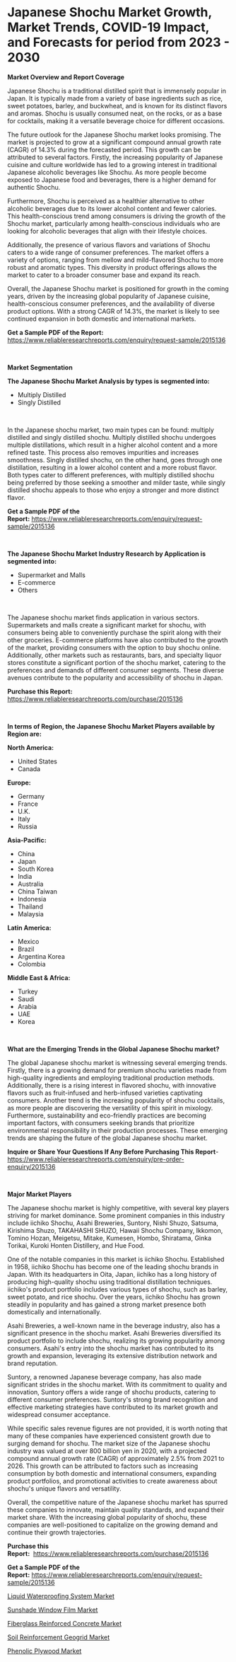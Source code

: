 <p><h1>Japanese Shochu Market Growth, Market Trends, COVID-19 Impact, and Forecasts for period from 2023 - 2030</h1></p><p><strong>Market Overview and Report Coverage</strong></p>
<p><p>Japanese Shochu is a traditional distilled spirit that is immensely popular in Japan. It is typically made from a variety of base ingredients such as rice, sweet potatoes, barley, and buckwheat, and is known for its distinct flavors and aromas. Shochu is usually consumed neat, on the rocks, or as a base for cocktails, making it a versatile beverage choice for different occasions.</p><p>The future outlook for the Japanese Shochu market looks promising. The market is projected to grow at a significant compound annual growth rate (CAGR) of 14.3% during the forecasted period. This growth can be attributed to several factors. Firstly, the increasing popularity of Japanese cuisine and culture worldwide has led to a growing interest in traditional Japanese alcoholic beverages like Shochu. As more people become exposed to Japanese food and beverages, there is a higher demand for authentic Shochu.</p><p>Furthermore, Shochu is perceived as a healthier alternative to other alcoholic beverages due to its lower alcohol content and fewer calories. This health-conscious trend among consumers is driving the growth of the Shochu market, particularly among health-conscious individuals who are looking for alcoholic beverages that align with their lifestyle choices.</p><p>Additionally, the presence of various flavors and variations of Shochu caters to a wide range of consumer preferences. The market offers a variety of options, ranging from mellow and mild-flavored Shochu to more robust and aromatic types. This diversity in product offerings allows the market to cater to a broader consumer base and expand its reach.</p><p>Overall, the Japanese Shochu market is positioned for growth in the coming years, driven by the increasing global popularity of Japanese cuisine, health-conscious consumer preferences, and the availability of diverse product options. With a strong CAGR of 14.3%, the market is likely to see continued expansion in both domestic and international markets.</p></p>
<p><strong>Get a Sample PDF of the Report:</strong> <a href="https://www.reliableresearchreports.com/enquiry/request-sample/2015136">https://www.reliableresearchreports.com/enquiry/request-sample/2015136</a></p>
<p>&nbsp;</p>
<p><strong>Market Segmentation</strong></p>
<p><strong>The Japanese Shochu Market Analysis by types is segmented into:</strong></p>
<p><ul><li>Multiply Distilled</li><li>Singly Distilled</li></ul></p>
<p>&nbsp;</p>
<p><p>In the Japanese shochu market, two main types can be found: multiply distilled and singly distilled shochu. Multiply distilled shochu undergoes multiple distillations, which result in a higher alcohol content and a more refined taste. This process also removes impurities and increases smoothness. Singly distilled shochu, on the other hand, goes through one distillation, resulting in a lower alcohol content and a more robust flavor. Both types cater to different preferences, with multiply distilled shochu being preferred by those seeking a smoother and milder taste, while singly distilled shochu appeals to those who enjoy a stronger and more distinct flavor.</p></p>
<p><strong>Get a Sample PDF of the Report:</strong>&nbsp;<a href="https://www.reliableresearchreports.com/enquiry/request-sample/2015136">https://www.reliableresearchreports.com/enquiry/request-sample/2015136</a></p>
<p>&nbsp;</p>
<p><strong>The Japanese Shochu Market Industry Research by Application is segmented into:</strong></p>
<p><ul><li>Supermarket and Malls</li><li>E-commerce</li><li>Others</li></ul></p>
<p>&nbsp;</p>
<p><p>The Japanese shochu market finds application in various sectors. Supermarkets and malls create a significant market for shochu, with consumers being able to conveniently purchase the spirit along with their other groceries. E-commerce platforms have also contributed to the growth of the market, providing consumers with the option to buy shochu online. Additionally, other markets such as restaurants, bars, and specialty liquor stores constitute a significant portion of the shochu market, catering to the preferences and demands of different consumer segments. These diverse avenues contribute to the popularity and accessibility of shochu in Japan.</p></p>
<p><strong>Purchase this Report:</strong>&nbsp; <a href="https://www.reliableresearchreports.com/purchase/2015136">https://www.reliableresearchreports.com/purchase/2015136</a></p>
<p>&nbsp;</p>
<p><strong>In terms of Region, the Japanese Shochu Market Players available by Region are:</strong></p>
<p>
    <p> <strong> North America: </strong>
        <ul>
            <li>United States</li>
            <li>Canada</li>
        </ul>
        </p> 
    <p> <strong> Europe: </strong>
        <ul>
            <li>Germany</li>
            <li>France</li>
            <li>U.K.</li>
            <li>Italy</li>
            <li>Russia</li>
        </ul>
        </p> 
    <p> <strong> Asia-Pacific: </strong>
        <ul>
            <li>China</li>
            <li>Japan</li>
            <li>South Korea</li>
            <li>India</li>
            <li>Australia</li>
            <li>China Taiwan</li>
            <li>Indonesia</li>
            <li>Thailand</li>
            <li>Malaysia</li>
        </ul>
        </p> 
    <p> <strong> Latin America: </strong>
        <ul>
            <li>Mexico</li>
            <li>Brazil</li>
            <li>Argentina Korea</li>
            <li>Colombia</li>
        </ul>
        </p> 
    <p> <strong> Middle East & Africa: </strong>
        <ul>
            <li>Turkey</li>
            <li>Saudi</li>
            <li>Arabia</li>
            <li>UAE</li>
            <li>Korea</li>
        </ul>
    </p>
    </p>
<p>&nbsp;</p>
<p><strong>What are the Emerging Trends in the Global Japanese Shochu market?</strong></p>
<p><p>The global Japanese shochu market is witnessing several emerging trends. Firstly, there is a growing demand for premium shochu varieties made from high-quality ingredients and employing traditional production methods. Additionally, there is a rising interest in flavored shochu, with innovative flavors such as fruit-infused and herb-infused varieties captivating consumers. Another trend is the increasing popularity of shochu cocktails, as more people are discovering the versatility of this spirit in mixology. Furthermore, sustainability and eco-friendly practices are becoming important factors, with consumers seeking brands that prioritize environmental responsibility in their production processes. These emerging trends are shaping the future of the global Japanese shochu market.</p></p>
<p><strong>Inquire or Share Your Questions If Any Before Purchasing This Report</strong>- <a href="https://www.reliableresearchreports.com/enquiry/pre-order-enquiry/2015136">https://www.reliableresearchreports.com/enquiry/pre-order-enquiry/2015136</a></p>
<p>&nbsp;</p>
<p><strong>Major Market Players</strong></p>
<p><p>The Japanese shochu market is highly competitive, with several key players striving for market dominance. Some prominent companies in this industry include iichiko Shochu, Asahi Breweries, Suntory, Nishi Shuzo, Satsuma, Kirishima Shuzo, TAKAHASHI SHUZO, Hawaii Shochu Company, Ikkomon, Tomino Hozan, Meigetsu, Mitake, Kumesen, Hombo, Shiratama, Ginka Torikai, Kuroki Honten Distillery, and Hue Food.</p><p>One of the notable companies in this market is iichiko Shochu. Established in 1958, iichiko Shochu has become one of the leading shochu brands in Japan. With its headquarters in Oita, Japan, iichiko has a long history of producing high-quality shochu using traditional distillation techniques. iichiko's product portfolio includes various types of shochu, such as barley, sweet potato, and rice shochu. Over the years, iichiko Shochu has grown steadily in popularity and has gained a strong market presence both domestically and internationally.</p><p>Asahi Breweries, a well-known name in the beverage industry, also has a significant presence in the shochu market. Asahi Breweries diversified its product portfolio to include shochu, realizing its growing popularity among consumers. Asahi's entry into the shochu market has contributed to its growth and expansion, leveraging its extensive distribution network and brand reputation.</p><p>Suntory, a renowned Japanese beverage company, has also made significant strides in the shochu market. With its commitment to quality and innovation, Suntory offers a wide range of shochu products, catering to different consumer preferences. Suntory's strong brand recognition and effective marketing strategies have contributed to its market growth and widespread consumer acceptance.</p><p>While specific sales revenue figures are not provided, it is worth noting that many of these companies have experienced consistent growth due to surging demand for shochu. The market size of the Japanese shochu industry was valued at over 800 billion yen in 2020, with a projected compound annual growth rate (CAGR) of approximately 2.5% from 2021 to 2026. This growth can be attributed to factors such as increasing consumption by both domestic and international consumers, expanding product portfolios, and promotional activities to create awareness about shochu's unique flavors and versatility.</p><p>Overall, the competitive nature of the Japanese shochu market has spurred these companies to innovate, maintain quality standards, and expand their market share. With the increasing global popularity of shochu, these companies are well-positioned to capitalize on the growing demand and continue their growth trajectories.</p></p>
<p><strong>Purchase this Report:</strong>&nbsp;&nbsp;<a href="https://www.reliableresearchreports.com/purchase/2015136">https://www.reliableresearchreports.com/purchase/2015136</a></p>
<p></p>
<p><strong>Get a Sample PDF of the Report:</strong>&nbsp;<a href="https://www.reliableresearchreports.com/enquiry/request-sample/2015136">https://www.reliableresearchreports.com/enquiry/request-sample/2015136</a></p>
<p><p><a href="https://medium.com/@donaldortega4f/liquid-waterproofing-system-market-research-report-its-history-and-forecast-2023-to-2030-9aff3bcf9ad8">Liquid Waterproofing System Market</a></p><p><a href="https://medium.com/@jensenklein/sunshade-window-film-market-analysis-and-sze-forecasted-for-period-from-2023-to-2030-0fe33ce1c8cc">Sunshade Window Film Market</a></p><p><a href="https://medium.com/@walterstanley64/fiberglass-reinforced-concrete-market-size-market-outlook-and-market-forecast-2023-to-2030-357d89e3da2b">Fiberglass Reinforced Concrete Market</a></p><p><a href="https://medium.com/@elwyncarter2023/soil-reinforcement-geogrid-market-comprehensive-assessment-by-type-application-and-geography-948c8d38da77">Soil Reinforcement Geogrid Market</a></p><p><a href="https://medium.com/@vivianejast/phenolic-plywood-market-the-key-to-successful-business-strategy-forecast-till-2030-9c82d894ed63">Phenolic Plywood Market</a></p></p>